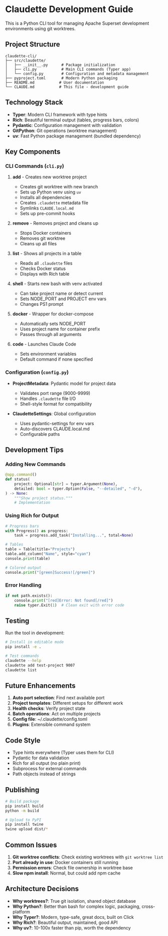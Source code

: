 # Claudette Development Guide

This is a Python CLI tool for managing Apache Superset development environments using git worktrees.

## Project Structure

```
claudette-cli/
├── src/claudette/
│   ├── __init__.py      # Package initialization
│   ├── cli.py           # Main CLI commands (Typer app)
│   └── config.py        # Configuration and metadata management
├── pyproject.toml       # Modern Python packaging
├── README.md           # User documentation
└── CLAUDE.md           # This file - development guide
```

## Technology Stack

- **Typer**: Modern CLI framework with type hints
- **Rich**: Beautiful terminal output (tables, progress bars, colors)
- **Pydantic**: Configuration management with validation
- **GitPython**: Git operations (worktree management)
- **uv**: Fast Python package management (bundled dependency)

## Key Components

### CLI Commands (`cli.py`)

1. **add** - Creates new worktree project
   - Creates git worktree with new branch
   - Sets up Python venv using `uv`
   - Installs all dependencies
   - Creates `.claudette` metadata file
   - Symlinks `CLAUDE.local.md`
   - Sets up pre-commit hooks

2. **remove** - Removes project and cleans up
   - Stops Docker containers
   - Removes git worktree
   - Cleans up all files

3. **list** - Shows all projects in a table
   - Reads all `.claudette` files
   - Checks Docker status
   - Displays with Rich table

4. **shell** - Starts new bash with venv activated
   - Can take project name or detect current
   - Sets NODE_PORT and PROJECT env vars
   - Changes PS1 prompt

5. **docker** - Wrapper for docker-compose
   - Automatically sets NODE_PORT
   - Uses project name for container prefix
   - Passes through all arguments

6. **code** - Launches Claude Code
   - Sets environment variables
   - Default command if none specified

### Configuration (`config.py`)

- **ProjectMetadata**: Pydantic model for project data
  - Validates port range (9000-9999)
  - Handles `.claudette` file I/O
  - Shell-style format for compatibility

- **ClaudetteSettings**: Global configuration
  - Uses pydantic-settings for env vars
  - Auto-discovers CLAUDE.local.md
  - Configurable paths

## Development Tips

### Adding New Commands

```python
@app.command()
def status(
    project: Optional[str] = typer.Argument(None),
    detailed: bool = typer.Option(False, "--detailed", "-d"),
) -> None:
    """Show project status."""
    # Implementation
```

### Using Rich for Output

```python
# Progress bars
with Progress() as progress:
    task = progress.add_task("Installing...", total=None)

# Tables
table = Table(title="Projects")
table.add_column("Name", style="cyan")
console.print(table)

# Colored output
console.print("[green]Success![/green]")
```

### Error Handling

```python
if not path.exists():
    console.print("[red]Error: Not found[/red]")
    raise typer.Exit(1)  # Clean exit with error code
```

## Testing

Run the tool in development:
```bash
# Install in editable mode
pip install -e .

# Test commands
claudette --help
claudette add test-project 9007
claudette list
```

## Future Enhancements

1. **Auto port selection**: Find next available port
2. **Project templates**: Different setups for different work
3. **Health checks**: Verify project state
4. **Batch operations**: Act on multiple projects
5. **Config file**: ~/.claudette/config.toml
6. **Plugins**: Extensible command system

## Code Style

- Type hints everywhere (Typer uses them for CLI)
- Pydantic for data validation
- Rich for all output (no plain print)
- Subprocess for external commands
- Path objects instead of strings

## Publishing

```bash
# Build package
pip install build
python -m build

# Upload to PyPI
pip install twine
twine upload dist/*
```

## Common Issues

1. **Git worktree conflicts**: Check existing worktrees with `git worktree list`
2. **Port already in use**: Docker containers still running
3. **Permission errors**: Check file ownership in worktree base
4. **Slow npm install**: Normal, but could add npm cache

## Architecture Decisions

- **Why worktrees?**: True git isolation, shared object database
- **Why Python?**: Better than bash for complex logic, packaging, cross-platform
- **Why Typer?**: Modern, type-safe, great docs, built on Click
- **Why Rich?**: Beautiful output, maintained, good API
- **Why uv?**: 10-100x faster than pip, worth the dependency
